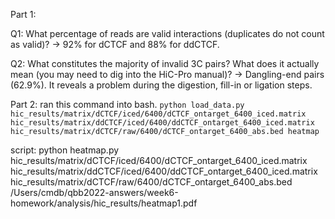 Part 1:

Q1: What percentage of reads are valid interactions (duplicates do not count as valid)?
-> 92% for dCTCF and 88% for ddCTCF.

Q2: What constitutes the majority of invalid 3C pairs? What does it actually mean (you may need to dig into the HiC-Pro manual)?
-> Dangling-end pairs (62.9%). It reveals a problem during the digestion, fill-in or ligation steps.

Part 2: ran this command into bash.
`python load_data.py hic_results/matrix/dCTCF/iced/6400/dCTCF_ontarget_6400_iced.matrix hic_results/matrix/ddCTCF/iced/6400/ddCTCF_ontarget_6400_iced.matrix hic_results/matrix/dCTCF/raw/6400/dCTCF_ontarget_6400_abs.bed heatmap`

script:
python heatmap.py hic_results/matrix/dCTCF/iced/6400/dCTCF_ontarget_6400_iced.matrix hic_results/matrix/ddCTCF/iced/6400/ddCTCF_ontarget_6400_iced.matrix hic_results/matrix/dCTCF/raw/6400/dCTCF_ontarget_6400_abs.bed /Users/cmdb/qbb2022-answers/week6-homework/analysis/hic_results/heatmap1.pdf


